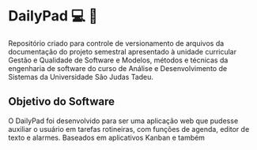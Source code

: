 # DailyPad :computer: :date:

Repositório criado para controle de versionamento de arquivos da documentação do projeto semestral apresentado à unidade curricular Gestão e Qualidade de Software e Modelos, métodos e técnicas da engenharia de software do curso de Análise e Desenvolvimento de Sistemas da Universidade São Judas Tadeu.

## Objetivo do Software

O DailyPad foi desenvolvido para ser uma aplicação web que pudesse auxiliar o usuário em tarefas rotineiras, com funções de agenda, editor de texto e alarmes.
Baseados em aplicativos Kanban e também
